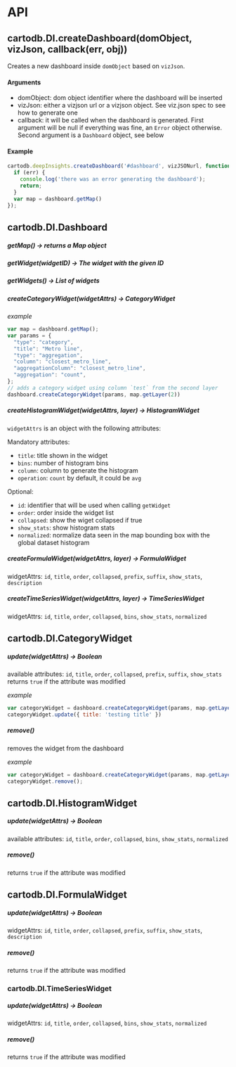 # API

## cartodb.DI.createDashboard(domObject, vizJson, callback(err, obj))
Creates a new dashboard inside `domObject` based on `vizJson`.

#### Arguments
- domObject: dom object identifier where the dashboard will be inserted
- vizJson: either a vizjson url or a vizjson object. See viz.json spec to see how to generate one
- callback: it will be called when the dashboard is generated. First argument will be null if
  everything was fine, an `Error` object otherwise. Second argument is a `Dashboard` object, see
  below

#### Example
```js
cartodb.deepInsights.createDashboard('#dashboard', vizJSONurl, function(err, dashboard) {
  if (err) {
    console.log('there was an error generating the dashboard');
    return;
  }
  var map = dashboard.getMap()
});
```

## cartodb.DI.Dashboard

##### getMap() -> returns a Map object

##### getWidget(widgetID) -> The widget with the given ID

##### getWidgets() -> List of widgets

##### createCategoryWidget(widgetAttrs) -> CategoryWidget

*example*
```js
var map = dashboard.getMap();
var params = {
  "type": "category",
  "title": "Metro line",
  "type": "aggregation",
  "column": "closest_metro_line",
  "aggregationColumn": "closest_metro_line",
  "aggregation": "count",
};
// adds a category widget using column `test` from the second layer
dashboard.createCategoryWidget(params, map.getLayer(2))
```


##### createHistogramWidget(widgetAttrs, layer) -> HistogramWidget

`widgetAttrs` is an object with the following attributes: 

Mandatory attributes:
- `title`: title shown in the widget
- `bins`: number of histogram bins
- `column`: column to generate the histogram
- `operation`: `count` by default, it could be `avg`

Optional:
- `id`: identifier that will be used when calling `getWidget`
- `order`: order inside the widget list
- `collapsed`: show the wiget collapsed if true
- `show_stats`: show histogram stats
- `normalized`: normalize data seen in the map bounding box with the global dataset histogram 

##### createFormulaWidget(widgetAttrs, layer) -> FormulaWidget

widgetAttrs: `id`, `title`, `order`, `collapsed`, `prefix`, `suffix`, `show_stats`, `description`

##### createTimeSeriesWidget(widgetAttrs, layer) -> TimeSeriesWidget

widgetAttrs: `id`, `title`, `order`, `collapsed`, `bins`, `show_stats`, `normalized`

## cartodb.DI.CategoryWidget

##### update(widgetAttrs) -> Boolean
available attributes: `id`, `title`, `order`, `collapsed`, `prefix`, `suffix`, `show_stats`
returns `true` if the attribute was modified

*example*

```js
var categoryWidget = dashboard.createCategoryWidget(params, map.getLayer(2))
categoryWidget.update({ title: 'testing title' })
```

##### remove()
removes the widget from the dashboard

*example*

```js
var categoryWidget = dashboard.createCategoryWidget(params, map.getLayer(2));
categoryWidget.remove();
```


## cartodb.DI.HistogramWidget

##### update(widgetAttrs) -> Boolean
available attributes: `id`, `title`, `order`, `collapsed`, `bins`, `show_stats`, `normalized`

##### remove()
returns `true` if the attribute was modified


## cartodb.DI.FormulaWidget

##### update(widgetAttrs) -> Boolean
widgetAttrs: `id`, `title`, `order`, `collapsed`, `prefix`, `suffix`, `show_stats`, `description`

##### remove()
returns `true` if the attribute was modified


### cartodb.DI.TimeSeriesWidget

##### update(widgetAttrs) -> Boolean
widgetAttrs: `id`, `title`, `order`, `collapsed`, `bins`, `show_stats`, `normalized`

##### remove()
returns `true` if the attribute was modified
